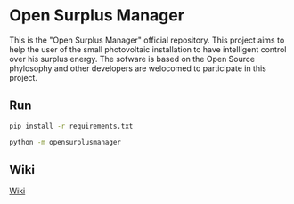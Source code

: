 # Open Surplus Manager

This is the "Open Surplus Manager" official repository. This project aims to help the user of the small photovoltaic installation to have intelligent control over his surplus energy. The sofware is based on the Open Source phylosophy and other developers are welocomed to participate in this project.

## Run

```bash
pip install -r requirements.txt
```
  
```bash
python -m opensurplusmanager
```

## Wiki

[Wiki](https://github.com/JoseRMorales/OpenSurplusManager/wiki)
